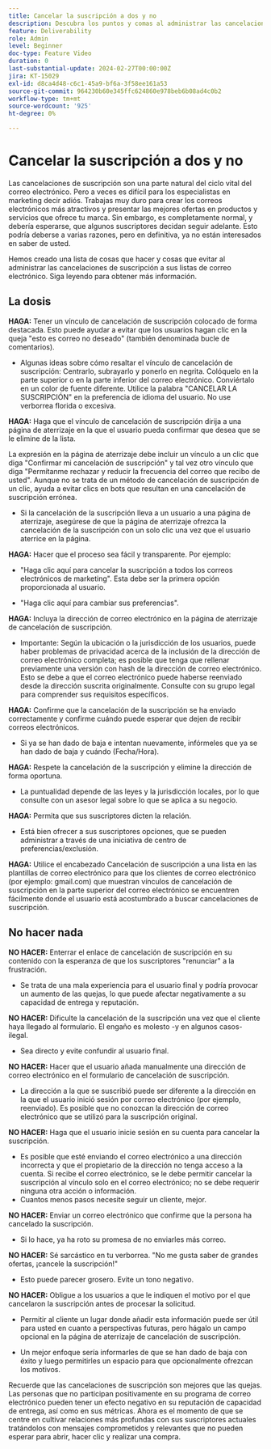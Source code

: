 ```yaml
---
title: Cancelar la suscripción a dos y no
description: Descubra los puntos y comas al administrar las cancelaciones de suscripción.
feature: Deliverability
role: Admin
level: Beginner
doc-type: Feature Video
duration: 0
last-substantial-update: 2024-02-27T00:00:00Z
jira: KT-15029
exl-id: d8ca4d48-c6c1-45a9-bf6a-3f58ee161a53
source-git-commit: 964230b60e345ffc624860e978beb6b08ad4c0b2
workflow-type: tm+mt
source-wordcount: '925'
ht-degree: 0%

---
```


# Cancelar la suscripción a dos y no

Las cancelaciones de suscripción son una parte natural del ciclo vital del correo electrónico. Pero a veces es difícil para los especialistas en marketing decir adiós. Trabajas muy duro para crear los correos electrónicos más atractivos y presentar las mejores ofertas en productos y servicios que ofrece tu marca. Sin embargo, es completamente normal, y debería esperarse, que algunos suscriptores decidan seguir adelante. Esto podría deberse a varias razones, pero en definitiva, ya no están interesados en saber de usted.

Hemos creado una lista de cosas que hacer y cosas que evitar al administrar las cancelaciones de suscripción a sus listas de correo electrónico. Siga leyendo para obtener más información.

## La dosis

**HAGA:** Tener un vínculo de cancelación de suscripción colocado de forma destacada. Esto puede ayudar a evitar que los usuarios hagan clic en la queja &quot;esto es correo no deseado&quot; (también denominada bucle de comentarios).

+ Algunas ideas sobre cómo resaltar el vínculo de cancelación de suscripción: Centrarlo, subrayarlo y ponerlo en negrita. Colóquelo en la parte superior o en la parte inferior del correo electrónico. Conviértalo en un color de fuente diferente. Utilice la palabra &quot;CANCELAR LA SUSCRIPCIÓN&quot; en la preferencia de idioma del usuario. No use verborrea florida o excesiva.

**HAGA:** Haga que el vínculo de cancelación de suscripción dirija a una página de aterrizaje en la que el usuario pueda confirmar que desea que se le elimine de la lista.

La expresión en la página de aterrizaje debe incluir un vínculo a un clic que diga &quot;Confirmar mi cancelación de suscripción&quot; y tal vez otro vínculo que diga &quot;Permítanme rechazar y reducir la frecuencia del correo que recibo de usted&quot;. Aunque no se trata de un método de cancelación de suscripción de un clic, ayuda a evitar clics en bots que resultan en una cancelación de suscripción errónea.

+ Si la cancelación de la suscripción lleva a un usuario a una página de aterrizaje, asegúrese de que la página de aterrizaje ofrezca la cancelación de la suscripción con un solo clic una vez que el usuario aterrice en la página.

**HAGA:** Hacer que el proceso sea fácil y transparente. Por ejemplo:

+ &quot;Haga clic aquí para cancelar la suscripción a todos los correos electrónicos de marketing&quot;. Esta debe ser la primera opción proporcionada al usuario.

+ &quot;Haga clic aquí para cambiar sus preferencias&quot;.

**HAGA:** Incluya la dirección de correo electrónico en la página de aterrizaje de cancelación de suscripción.

+ Importante: Según la ubicación o la jurisdicción de los usuarios, puede haber problemas de privacidad acerca de la inclusión de la dirección de correo electrónico completa; es posible que tenga que rellenar previamente una versión con hash de la dirección de correo electrónico. Esto se debe a que el correo electrónico puede haberse reenviado desde la dirección suscrita originalmente. Consulte con su grupo legal para comprender sus requisitos específicos.

**HAGA:** Confirme que la cancelación de la suscripción se ha enviado correctamente y confirme cuándo puede esperar que dejen de recibir correos electrónicos.

+ Si ya se han dado de baja e intentan nuevamente, infórmeles que ya se han dado de baja y cuándo (Fecha/Hora).

**HAGA:** Respete la cancelación de la suscripción y elimine la dirección de forma oportuna.

+ La puntualidad depende de las leyes y la jurisdicción locales, por lo que consulte con un asesor legal sobre lo que se aplica a su negocio.

**HAGA:** Permita que sus suscriptores dicten la relación.

+ Está bien ofrecer a sus suscriptores opciones, que se pueden administrar a través de una iniciativa de centro de preferencias/exclusión.

**HAGA:** Utilice el encabezado Cancelación de suscripción a una lista en las plantillas de correo electrónico para que los clientes de correo electrónico (por ejemplo: gmail.com) que muestran vínculos de cancelación de suscripción en la parte superior del correo electrónico se encuentren fácilmente donde el usuario está acostumbrado a buscar cancelaciones de suscripción.


## No hacer nada


**NO HACER:** Enterrar el enlace de cancelación de suscripción en su contenido con la esperanza de que los suscriptores &quot;renunciar&quot; a la frustración.

+ Se trata de una mala experiencia para el usuario final y podría provocar un aumento de las quejas, lo que puede afectar negativamente a su capacidad de entrega y reputación.

**NO HACER:** Dificulte la cancelación de la suscripción una vez que el cliente haya llegado al formulario. El engaño es molesto -y en algunos casos- ilegal.

+ Sea directo y evite confundir al usuario final.

**NO HACER:** Hacer que el usuario añada manualmente una dirección de correo electrónico en el formulario de cancelación de suscripción.

+ La dirección a la que se suscribió puede ser diferente a la dirección en la que el usuario inició sesión por correo electrónico (por ejemplo, reenviado). Es posible que no conozcan la dirección de correo electrónico que se utilizó para la suscripción original.

**NO HACER:** Haga que el usuario inicie sesión en su cuenta para cancelar la suscripción.

+ Es posible que esté enviando el correo electrónico a una dirección incorrecta y que el propietario de la dirección no tenga acceso a la cuenta. Si recibe el correo electrónico, se le debe permitir cancelar la suscripción al vínculo solo en el correo electrónico; no se debe requerir ninguna otra acción o información.
+ Cuantos menos pasos necesite seguir un cliente, mejor.

**NO HACER:** Enviar un correo electrónico que confirme que la persona ha cancelado la suscripción.

+ Si lo hace, ya ha roto su promesa de no enviarles más correo.

**NO HACER:** Sé sarcástico en tu verborrea. &quot;No me gusta saber de grandes ofertas, ¡cancele la suscripción!&quot;

+ Esto puede parecer grosero. Evite un tono negativo.

**NO HACER:** Obligue a los usuarios a que le indiquen el motivo por el que cancelaron la suscripción antes de procesar la solicitud.

+ Permitir al cliente un lugar donde añadir esta información puede ser útil para usted en cuanto a perspectivas futuras, pero hágalo un campo opcional en la página de aterrizaje de cancelación de suscripción.

+ Un mejor enfoque sería informarles de que se han dado de baja con éxito y luego permitirles un espacio para que opcionalmente ofrezcan los motivos.

Recuerde que las cancelaciones de suscripción son mejores que las quejas. Las personas que no participan positivamente en su programa de correo electrónico pueden tener un efecto negativo en su reputación de capacidad de entrega, así como en sus métricas. Ahora es el momento de que se centre en cultivar relaciones más profundas con sus suscriptores actuales tratándolos con mensajes comprometidos y relevantes que no pueden esperar para abrir, hacer clic y realizar una compra.
